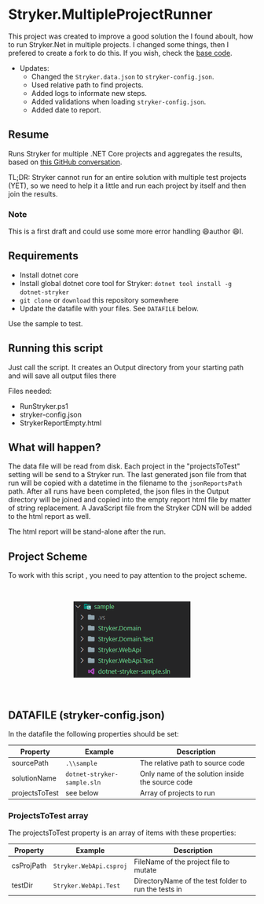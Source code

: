 # Stryker.MultipleProjectRunner

This project was created to improve a good solution the I found aboult, how to run Stryker.Net in multiple projects. I changed some things, then I prefered to create a fork to do this. If you wish, check the [base code](https://github.com/rajbos/Stryker.MultipleProjectRunner).

- Updates:
  - Changed the `Stryker.data.json` to `stryker-config.json`.
  - Used relative path to find projects.
  - Added logs to informate new steps.
  - Added validations when loading `stryker-config.json`.
  - Added date to report.

## Resume

Runs Stryker for multiple .NET Core projects and aggregates the results, based on [this GitHub conversation](https://github.com/stryker-mutator/stryker-net/issues/740).

TL;DR: Stryker cannot run for an entire solution with multiple test projects (YET), so we need to help it a little and run each project by itself and then join the results.

### Note

This is a first draft and could use some more error handling 😄author 😄I.

## Requirements

- Install dotnet core
- Install global dotnet core tool for Stryker: `dotnet tool install -g dotnet-stryker`
- `git clone` or `download` this repository somewhere
- Update the datafile with your files. See `DATAFILE` below.

Use the sample to test.

## Running this script

Just call the script. It creates an Output directory from your starting path and will save all output files there

Files needed:

- RunStryker.ps1
- stryker-config.json
- StrykerReportEmpty.html

## What will happen?

The data file will be read from disk. Each project in the "projectsToTest" setting will be send to a Stryker run. The last generated json file from that run will be copied with a datetime in the filename to the `jsonReportsPath` path.
After all runs have been completed, the json files in the Output directory will be joined and copied into the empty report html file by matter of string replacement. A JavaScript file from the Stryker CDN will be added to the html report as well.

The html report will be stand-alone after the run.

## Project Scheme

To work with this script , you need to pay attention to the project scheme.

<br/>

<center>

![](./assets/project-scheme.png)

</center>

<br/>

## DATAFILE (stryker-config.json)

In the datafile the following properties should be set:

| Property       | Example                     | Description                                      |
| -------------- | --------------------------- | ------------------------------------------------ |
| sourcePath     | `.\\sample`                 | The relative path to source code                 |
| solutionName   | `dotnet-stryker-sample.sln` | Only name of the solution inside the source code |
| projectsToTest | see below                   | Array of projects to run                         |

### ProjectsToTest array

The projectsToTest property is an array of items with these properties:

| Property   | Example                 | Description                                          |
| ---------- | ----------------------- | ---------------------------------------------------- |
| csProjPath | `Stryker.WebApi.csproj` | FileName of the project file to mutate               |
| testDir    | `Stryker.WebApi.Test`   | DirectoryName of the test folder to run the tests in |
